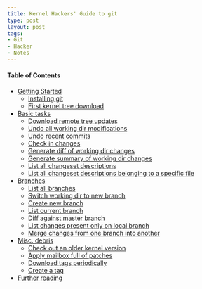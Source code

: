 ```yaml
--- 
title: Kernel Hackers' Guide to git
type: post
layout: post
tags: 
- Git
- Hacker
- Notes
---
```

<h4>Table of Contents</h4>  <p><ins><ins></ins></ins></p>  <ul>   <li><a href="http://linux.yyz.us/git-howto.html#getting_started" target="_blank">Getting Started</a>       <ul>       <li><a href="http://linux.yyz.us/git-howto.html#installing_git" target="_blank">Installing git</a> </li>        <li><a href="http://linux.yyz.us/git-howto.html#download_first_time" target="_blank">First kernel tree download</a> </li>     </ul>   </li>    <li><a href="http://linux.yyz.us/git-howto.html#basic_tasks" target="_blank">Basic tasks</a>       <ul>       <li><a href="http://linux.yyz.us/git-howto.html#update_tree" target="_blank">Download remote tree updates</a> </li>        <li><a href="http://linux.yyz.us/git-howto.html#undo" target="_blank">Undo all working dir modifications</a> </li>        <li><a href="http://linux.yyz.us/git-howto.html#undo_commits" target="_blank">Undo recent commits</a> </li>        <li><a href="http://linux.yyz.us/git-howto.html#check_in" target="_blank">Check in changes</a> </li>        <li><a href="http://linux.yyz.us/git-howto.html#changes_diff" target="_blank">Generate diff of working dir changes</a> </li>        <li><a href="http://linux.yyz.us/git-howto.html#changes_summary" target="_blank">Generate summary of working dir changes</a> </li>        <li><a href="http://linux.yyz.us/git-howto.html#list_csets" target="_blank">List all changeset descriptions</a> </li>        <li><a href="http://linux.yyz.us/git-howto.html#list_file_csets" target="_blank">List all changeset descriptions belonging to a specific file</a> </li>     </ul>   </li>    <li><a href="http://linux.yyz.us/git-howto.html#branches" target="_blank">Branches</a>       <ul>       <li><a href="http://linux.yyz.us/git-howto.html#list_branches" target="_blank">List all branches</a> </li>        <li><a href="http://linux.yyz.us/git-howto.html#switch_branch" target="_blank">Switch working dir to new branch</a> </li>        <li><a href="http://linux.yyz.us/git-howto.html#new_branch" target="_blank">Create new branch</a> </li>        <li><a href="http://linux.yyz.us/git-howto.html#cur_branch" target="_blank">List current branch</a> </li>        <li><a href="http://linux.yyz.us/git-howto.html#diff_branch" target="_blank">Diff against master branch</a> </li>        <li><a href="http://linux.yyz.us/git-howto.html#log_branch" target="_blank">List changes present only on local branch</a> </li>        <li><a href="http://linux.yyz.us/git-howto.html#pull_branch" target="_blank">Merge changes from one branch into another</a> </li>     </ul>   </li>    <li><a href="http://linux.yyz.us/git-howto.html#misc" target="_blank">Misc. debris</a>       <ul>       <li><a href="http://linux.yyz.us/git-howto.html#old_kernel" target="_blank">Check out an older kernel version</a> </li>        <li><a href="http://linux.yyz.us/git-howto.html#mbox" target="_blank">Apply mailbox full of patches</a> </li>        <li><a href="http://linux.yyz.us/git-howto.html#download_tags" target="_blank">Download tags periodically</a> </li>        <li><a href="http://linux.yyz.us/git-howto.html#create_tags" target="_blank">Create a tag</a> </li>     </ul>   </li>    <li><a href="http://linux.yyz.us/git-howto.html#further" target="_blank">Further reading</a> </li> </ul>

